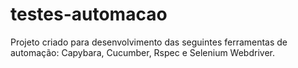 # testes-automacao
Projeto criado para desenvolvimento das seguintes ferramentas de automação: Capybara, Cucumber, Rspec e Selenium Webdriver.
